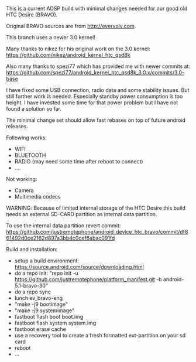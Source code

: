 This is a current AOSP build with minimal changes needed for our good old HTC Desire (BRAVO).

Original BRAVO sources are from http://evervolv.com.

This branch uses a newer 3.0 kernel!
 
Many thanks to nikez for his original work on the 3.0 kernel:
https://github.com/nikez/android_kernel_htc_qsd8k

Also many thanks to spezi77 which has provided me with newer commits at:
https://github.com/spezi77/android_kernel_htc_qsd8k_3.0.x/commits/3.0-base

I have fixed some USB connection, radio data and some stability issues. But still further work is needed. Especially standby power consumption is too height. I have invested some time for that power problem but I have not found a solution so far.

The minimal change set should allow fast rebases on top of future android releases.

Following works:

- WIFI
- BLUETOOTH
- RADIO (may need some time after reboot to connect)
- ....

Not working:

- Camera
- Multimedia codecs

WARNING: Because of limited internal storage of the HTC Desire this build needs an external SD-CARD partition as internal data partition.

To use the internal data partition revert commit: https://github.com/justremotephone/android_device_htc_bravo/commit/df861492d0ce2162d897a3bb4c0cef6abac091fd

Build and installation:

- setup a build environment: https://source.android.com/source/downloading.html
- do a repo init: "repo init -u https://github.com/justremotephone/platform_manifest.git -b android-5.1-bravo-30"
- do a repo sync
- lunch ev_bravo-eng
- "make -j9 bootimage"
- "make -j9 systemimage"
- fastboot flash boot boot.img
- fastboot flash system system.img
- fastboot erase cache
- use a recovery tool to create a fresh formatted ext-partition on your sd card
- reboot
- ...
